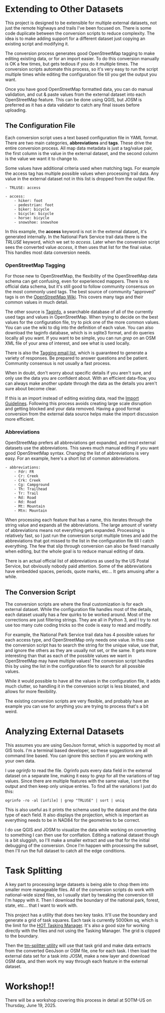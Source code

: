 # Extending to Other Datasets

This project is designed to be extensible for multiple external
datasets, not just the remote highways and trails I've been focused
on. There is some code duplicate between the conversion scripts to
reduce complexity. The idea is to make adding support for a different
dataset just copying an existing script and modifying it.

The conversion process generates good OpenStreetMap tagging to make
editing existing data, or for an import easier. To do this conversion
manually is OK a few times, but gets tedious if you do it multiple
times. The conversion scripts automate this process, so it's very easy
to run the script multiple times while editing the configuration file
till you get the output you want.

Once you have good OpenStreetMap formatted data, you can do manual
validation, and cut & paste values from the external dataset into each
OpenStreetMap feature. This can be done using QGIS, but JOSM is
preferred as it has a data validator to catch any final issues before
uploading.

## The Configuration File

Each conversion script uses a text based configuration file in YAML
format. There are two main categories, __abbreviations__ and
**tags**. These drive the entire conversion process. All map data
metadata is just a tag/value pair, the first column is the value in
the external dataset, and the second column is the value we want it to
change to.

Some values have additional criteria used when matching tags. For
example the access tag has multiple possible values when processing
trail data. Any value in the external dataset not in this list is
dropped from the output file.

	- TRLUSE: access

	- access:
		- hiker: foot
		- pedestrian: foot
		- biker: bicycle
		- bicycle: bicycle
		- horse: bicycle
		- snowshoe: snowshoe

In this example, the **access** keyword is not in the external
dataset, it's generated internally. In the National Park Service trail
data there is the *TRLUSE* keyword, which we set to *access*. Later
when the conversion script sees the converted value *access*, it
then uses that list for the final value. This handles most data
conversion needs.

### OpenStreetMap Tagging

For those new to OpenStreetMap, the flexibility of the OpenStreetMap
data schema can get confusing, even for experienced mappers. There is
no official data schema, but it's still good to follow community
consensus on the most commonly used tags. The best source of community
"approved" tags is on the [OpenStreetMap
Wiki](https://wiki.openstreetmap.org/). This covers many tags and
their common values in much detail.

The other source is [Taginfo](https://taginfo.openstreetmap.org/), a
searchable database of all of the currently used tags and values in
OpenStreetMap. When trying to decide on the best values for the
configuration file, try to pick one of the more common values. You can
use the wiki to dig into the definition of each value. You can also
download the taginfo database, which is in sqlite3 format, and do
queries locally all you want. If you want to be simple, you can run
*grep* on an OSM XML file of your area of interest, and see what is
used locally.

There is also the [Tagging email
list](https://lists.openstreetmap.org/listinfo/tagging), which is
guaranteed to generate a variety of responses. Be prepared to answer
questions and be patient. Community consensus is not usually a fast
process.

When in doubt, don't worry about specific details if you aren't sure,
and only use the data you are confident about. With an efficient
data-flow, you can always make another update through the data as the
details you aren't sure about become clear.

If this is an import instead of editing existing data, read the
[Import
Guidelines](https://wiki.openstreetmap.org/wiki/Import/Guidelines). Following
this process avoids creating large scale disruption and getting
blocked and your data removed. Having a good format conversion from
the external data source helps make the import discussion more
efficient.

### Abbreviations

OpenStreetMap prefers all abbreviations get expanded, and most
external datasets use the abbreviations. This saves much manual
editing if you want good OpenStreetMap syntax. Changing the list of
abbreviations is very easy. For an example, here's a short list of
common abbreviations.

	- abbreviations:
		- Fdr: FR
		- Cr: Creek
		- Crk: Creek
		- Cg: Campground
		- Th: Trailhead
		- Tr: Trail
		- Rd: Road
		- Rd: Road
		- Mt: Mountain 
		- Mtn: Mountain

When processing each feature that has a name, this iterates through
the string value and expands all the abbreviations. The large amount
of variety of abbreviations means not everything gets
expanded. Processing is relatively fast, so I just run the conversion
script multiple times and add the abbreviations that got missed to the
list in the configuration file till I catch everything. The few that
slip through conversion can also be fixed manually when editing, but
the whole goal is to reduce manual editing of data.

There is an actual official list of abbreviations as used by the US
Postal Service, but obviously nobody paid attention. Some of the
abbreviations have embedded spaces, periods, quote marks, etc... It
gets amusing after a while.

## The Conversion Script

The conversion scripts are where the final customization is for each
external dataset. While the configuration file handles most of the
details, each dataset usually has a few quirks to be worked
around. Most of the corrections are just filtering strings. They are
all in Python 3, and I try to not use too many cute coding tricks
so the code is easy to read and modify.

For example, the National Park Service trail data has 4 possible
values for each access type, and OpenStreetMap only needs one
value. In this case the conversion script has to search the string for
the unique value, use that, and ignore the others as they are usually
not set, or the same. It gets more interesting than that as each of
the possible values we want in OpenStreetMap may have multiple
values! The conversion script handles this by using the list in the
configuration file to search for all possible values.

While it would possible to have all the values in the configuration
file, it adds much clutter, so handling it in the conversion script is
less bloated, and allows for more flexibility.

The existing conversion scripts are very flexible, and probably have
an example you can use for anything you are trying to process that's
a bit weird.

# Analyzing External Datasets

This assumes you are using GeoJson format, which is supported by most
all GIS tools. I'm a terminal based developer, so these suggestions
are all command line based. You can ignore this section if you are
working with your own data.

I use *ogrinfo* to read the file. Ogrinfo puts every data field in
the external dataset on a separate line, making it easy to *grep* for
all the variations of tag values. Since there are multiple features
with the same value, I sort the output and then keep only unique
entries. To find all the variations I just do this:

	ogrinfo -ro -al [infile] | grep "TRLUSE" | sort | uniq 

This is also useful as it prints the schema used by the dataset and
the data type of each field. It also displays the projection, which is
important as everything needs to be in NAD84 for the geometries to be
correct.

I do use QGIS and JOSM to visualize the data while working on
converting to something I can then use for conflation. Editing a
national dataset though is a bit sluggish, so I'll make a smaller
extract and use that for the initial debugging of the
conversion. Once I'm happen with processing the subset, then I'll run
the full dataset to catch all the edge conditions.

# Task Splitting

A key part to processing large datasets is being able to chop them
into smaller more manageable files. All of the conversion scripts do
work with national-wide sized files, so I usually start by tweaking the
conversion till I'm happy with it. Then I download the boundary of the
national park, forest, state, etc... that I want to work with. 

This project has a utility that does two key tasks. It'll use the
boundary and generate a grid of task squares. Each task is currently
5000km sq, which is the limit for the [HOT Tasking
Manager](https://tasks.hotosm.org/). It's also a good size for working
directly with the files and not using the Tasking Manager. The grid is
clipped to the boundary.

Then the [tm-splitter utility](tm-splitter.md) will use that task grid
and make data extracts from the converted GeoJson or OSM file, one for
each task. I then load the external data set for a task into JOSM,
make a new layer and download OSM data, and then work my way through
each feature in the external dataset.

# Workshop!!

There will be a workshop covering this process in detail at SOTM-US on
Thursday, June 19, 2025.
